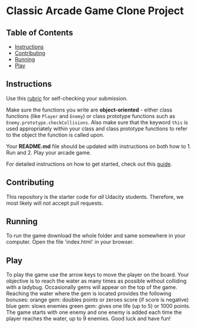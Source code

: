 # Classic Arcade Game Clone Project

## Table of Contents

- [Instructions](#instructions)
- [Contributing](#contributing)
- [Running](#runnning)
- [Play](#play)

## Instructions

Use this [rubric](https://review.udacity.com/#!/rubrics/15/view) for self-checking your submission.

Make sure the functions you write are **object-oriented** - either class functions (like `Player` and `Enemy`) or class prototype functions such as `Enemy.prototype.checkCollisions`. Also make sure that the keyword `this` is used appropriately within your class and class prototype functions to refer to the object the function is called upon.

Your **README.md** file should be updated with instructions on both how to 1. Run and 2. Play your arcade game.

For detailed instructions on how to get started, check out this [guide](https://docs.google.com/document/d/1v01aScPjSWCCWQLIpFqvg3-vXLH2e8_SZQKC8jNO0Dc/pub?embedded=true).

## Contributing

This repository is the starter code for _all_ Udacity students. Therefore, we most likely will not accept pull requests.

## Running

To run the game download the whole folder and same somewhere in your computer.
Open the file 'index.html' in your browser.

## Play

To play the game use the arrow keys to move the player on the board.
Your objective is to reach the water as many times as possible without colliding with a ladybug.
Occasionally gems will appear on the top of the game. Reaching the water where the gem is located provides the following bonuses:
	orange gem: doubles points or zeroes score (if score is negative)
	blue gem: slows enemies
	green gem: gives one life (up to 5) or 1000 points.
The game starts with one enemy and one enemy is added each time the player reaches the water, up to 9 enemies.
Good luck and have fun!